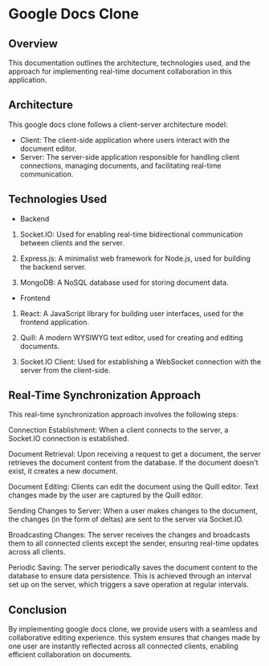 # Google Docs Clone

## Overview
This documentation outlines the architecture, technologies used, and the approach for implementing real-time document collaboration in this application.

## Architecture
This google docs clone follows a client-server architecture model:

* Client: The client-side application where users interact with the document editor.
* Server: The server-side application responsible for handling client connections, managing documents, and facilitating real-time communication.

## Technologies Used

* Backend
1. Socket.IO: Used for enabling real-time bidirectional communication between clients and the server.
2. Express.js: A minimalist web framework for Node.js, used for building the backend server.

3. MongoDB: A NoSQL database used for storing document data.

* Frontend

1. React: A JavaScript library for building user interfaces, used for the frontend application.

2. Quill: A modern WYSIWYG text editor, used for creating and editing documents.

3. Socket.IO Client: Used for establishing a WebSocket connection with the server from the client-side.

## Real-Time Synchronization Approach
This real-time synchronization approach involves the following steps:

Connection Establishment: When a client connects to the server, a Socket.IO connection is established.

Document Retrieval: Upon receiving a request to get a document, the server retrieves the document content from the database. If the document doesn't exist, it creates a new document.

Document Editing: Clients can edit the document using the Quill editor. Text changes made by the user are captured by the Quill editor.

Sending Changes to Server: When a user makes changes to the document, the changes (in the form of deltas) are sent to the server via Socket.IO.

Broadcasting Changes: The server receives the changes and broadcasts them to all connected clients except the sender, ensuring real-time updates across all clients.

Periodic Saving: The server periodically saves the document content to the database to ensure data persistence. This is achieved through an interval set up on the server, which triggers a save operation at regular intervals.

## Conclusion
By implementing google docs clone, we provide users with a seamless and collaborative editing experience. this system ensures that changes made by one user are instantly reflected across all connected clients, enabling efficient collaboration on documents.
